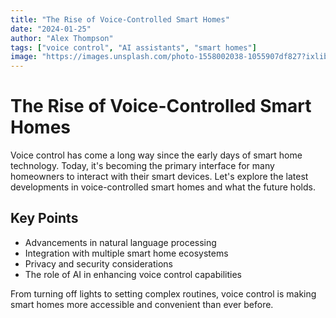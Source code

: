 ```yaml
---
title: "The Rise of Voice-Controlled Smart Homes"
date: "2024-01-25"
author: "Alex Thompson"
tags: ["voice control", "AI assistants", "smart homes"]
image: "https://images.unsplash.com/photo-1558002038-1055907df827?ixlib=rb-4.0.3&ixid=M3wxMjA3fDB8MHxwaG90by1wYWdlfHx8fGVufDB8fHx8fA%3D%3D&auto=format&fit=crop&w=1740&q=80"
---
```


# The Rise of Voice-Controlled Smart Homes

Voice control has come a long way since the early days of smart home technology. Today, it's becoming the primary interface for many homeowners to interact with their smart devices. Let's explore the latest developments in voice-controlled smart homes and what the future holds.

## Key Points

- Advancements in natural language processing
- Integration with multiple smart home ecosystems
- Privacy and security considerations
- The role of AI in enhancing voice control capabilities

From turning off lights to setting complex routines, voice control is making smart homes more accessible and convenient than ever before.